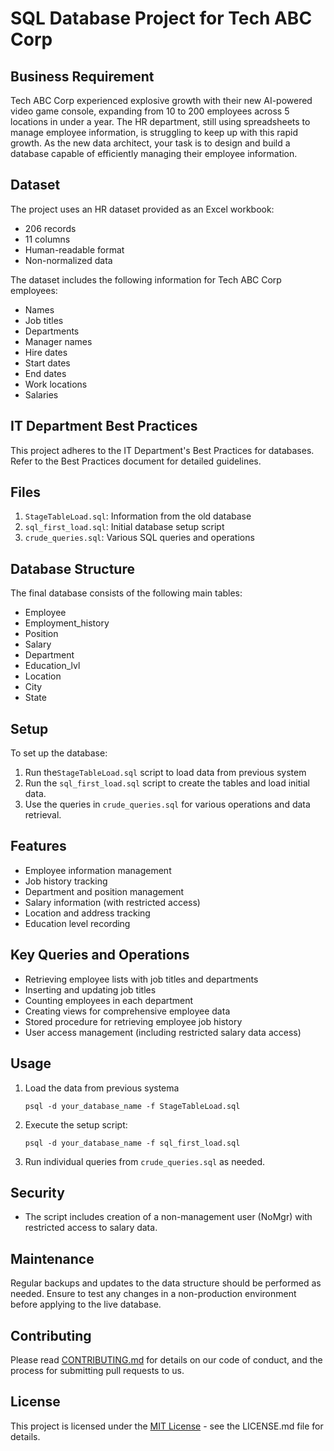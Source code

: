 # SQL Database Project for Tech ABC Corp

## Business Requirement

Tech ABC Corp experienced explosive growth with their new AI-powered video game console, expanding from 10 to 200 employees across 5 locations in under a year. The HR department, still using spreadsheets to manage employee information, is struggling to keep up with this rapid growth. As the new data architect, your task is to design and build a database capable of efficiently managing their employee information.

## Dataset

The project uses an HR dataset provided as an Excel workbook:
- 206 records
- 11 columns
- Human-readable format
- Non-normalized data

The dataset includes the following information for Tech ABC Corp employees:
- Names
- Job titles
- Departments
- Manager names
- Hire dates
- Start dates
- End dates
- Work locations
- Salaries

## IT Department Best Practices

This project adheres to the IT Department's Best Practices for databases. Refer to the Best Practices document for detailed guidelines.

## Files

1. `StageTableLoad.sql`: Information from the old database
2. `sql_first_load.sql`: Initial database setup script
3. `crude_queries.sql`: Various SQL queries and operations

## Database Structure

The final database consists of the following main tables:

- Employee
- Employment_history
- Position
- Salary
- Department
- Education_lvl
- Location
- City
- State

## Setup

To set up the database:

1. Run the`StageTableLoad.sql` script to load data from previous system
2. Run the `sql_first_load.sql` script to create the tables and load initial data.
3. Use the queries in `crude_queries.sql` for various operations and data retrieval.

## Features

- Employee information management
- Job history tracking
- Department and position management
- Salary information (with restricted access)
- Location and address tracking
- Education level recording

## Key Queries and Operations

- Retrieving employee lists with job titles and departments
- Inserting and updating job titles
- Counting employees in each department
- Creating views for comprehensive employee data
- Stored procedure for retrieving employee job history
- User access management (including restricted salary data access)

## Usage

1. Load the data from previous systema

   ```
   psql -d your_database_name -f StageTableLoad.sql
   ```
2. Execute the setup script:
   ```
   psql -d your_database_name -f sql_first_load.sql
   ```

3. Run individual queries from `crude_queries.sql` as needed.

## Security

- The script includes creation of a non-management user (NoMgr) with restricted access to salary data.

## Maintenance

Regular backups and updates to the data structure should be performed as needed. Ensure to test any changes in a non-production environment before applying to the live database.

## Contributing

Please read [CONTRIBUTING.md](CONTRIBUTING.md) for details on our code of conduct, and the process for submitting pull requests to us.

## License

This project is licensed under the [MIT License](LICENSE.md) - see the LICENSE.md file for details.